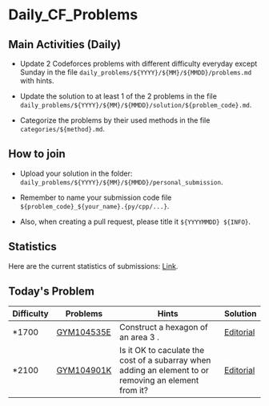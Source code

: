 # Daily_CF_Problems

## Main Activities (Daily)

- Update 2 Codeforces problems with different difficulty everyday except Sunday in the file `daily_problems/${YYYY}/${MM}/${MMDD}/problems.md` with hints.

- Update the solution to at least 1 of the 2 problems in the file `daily_problems/${YYYY}/${MM}/${MMDD}/solution/${problem_code}.md`.

- Categorize the problems by their used methods in the file `categories/${method}.md`.

## How to join

- Upload your solution in the folder: `daily_problems/${YYYY}/${MM}/${MMDD}/personal_submission`.

- Remember to name your submission code file `${problem_code}_${your_name}.{py/cpp/...}`.

- Also, when creating a pull request, please title it `${YYYYMMDD} ${INFO}`.

## Statistics

Here are the current statistics of submissions: [Link](https://yawn-sean.github.io/Daily_CF_Problems/#).

## Today's Problem

| Difficulty | Problems | Hints | Solution |
| ---------- | -------- | ----- | -------- |
| *1700 | [GYM104535E](https://codeforces.com/gym/104535/problem/911.E) | Construct a hexagon of an area $3$ . | [Editorial](https://github.com/Yawn-Sean/Daily_CF_Problems/blob/main/daily_problems/2025/10/1028/solution/cf104535e.md) |
| *2100 | [GYM104901K](https://codeforces.com/gym/104901/problem/K) | Is it OK to caculate the cost of a subarray when adding an element to or removing an element from it? | [Editorial](https://github.com/Yawn-Sean/Daily_CF_Problems/blob/main/daily_problems/2025/10/1028/solution/cf104901k.md) |

